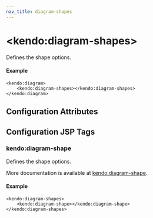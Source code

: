```yaml
---
nav_title: diagram-shapes
---
```


# \<kendo:diagram-shapes\>

Defines the shape options.

#### Example
    <kendo:diagram>
        <kendo:diagram-shapes></kendo:diagram-shapes>
    </kendo:diagram>

## Configuration Attributes


##  Configuration JSP Tags

### kendo:diagram-shape

Defines the shape options.

More documentation is available at [kendo:diagram-shape](/kendo-ui/api/wrappers/jsp/diagram/shape).

#### Example

    <kendo:diagram-shapes>
        <kendo:diagram-shape></kendo:diagram-shape>
    </kendo:diagram-shapes>

